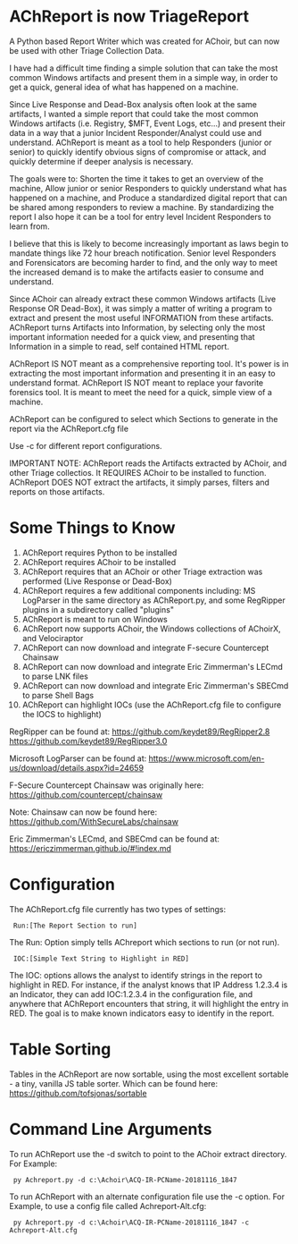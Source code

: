 # AChReport is now TriageReport

A Python based Report Writer which was created for AChoir, but can now be used with other Triage Collection Data.

I have had a difficult time finding a simple solution that can take the most common Windows artifacts and present them in a simple way, in order to get a quick, general idea of what has happened on a machine.

Since Live Response and Dead-Box analysis often look at the same artifacts, I wanted a simple report that could take the most common Windows artifacts (i.e. Registry, $MFT, Event Logs, etc...) and present their data in a way that a junior Incident Responder/Analyst could use and understand.  AChReport is meant as a tool to help Responders (junior or senior) to quickly identify obvious signs of compromise or attack, and quickly determine if deeper analysis is necessary.

The goals were to: Shorten the time it takes to get an overview of the machine, Allow junior or senior Responders to quickly understand what has happened on a machine, and Produce a standardized digital report that can be shared among responders to review a machine.  By standardizing the report I also hope it can be a tool for entry level Incident Responders to learn from.

I believe that this is likely to become increasingly important as laws begin to mandate things like 72 hour breach notification.  Senior level Responders and Forensicators are becoming harder to find, and the only way to meet the increased demand is to make the artifacts easier to consume and understand.

Since AChoir can already extract these common Windows artifacts (Live Response OR Dead-Box), it was simply a matter of writing a program to extract and present the most useful INFORMATION from these artifacts.  AChReport turns Artifacts into Information, by selecting only the most important information needed for a quick view, and presenting that Information in a simple to read, self contained HTML report.

AChReport IS NOT meant as a comprehensive reporting tool.  It's power is in extracting the most important information and presenting it in an easy to understand format.  AChReport IS NOT meant to replace your favorite forensics tool.  It is meant to meet the need for a quick, simple view of a machine.

AChReport can be configured to select which Sections to generate in the report via the AChReport.cfg file

Use -c <ConfigFileName> for different report configurations.

IMPORTANT NOTE: AChReport reads the Artifacts extracted by AChoir, and other Triage collectios. It REQUIRES AChoir to be installed to function.  AChReport DOES NOT extract the artifacts, it simply parses, filters and reports on those artifacts.

# Some Things to Know

1. AChReport requires Python to be installed
2. AChReport requires AChoir to be installed
3. AChReport requires that an AChoir or other Triage extraction was performed (Live Response or Dead-Box)
4. AChReport requires a few additional components including: MS LogParser in the same directory as AChReport.py, and some RegRipper plugins in a subdirectory called "plugins"
5. AChReport is meant to run on Windows
6. AChReport now supports AChoir, the Windows collections of AChoirX, and Velociraptor
7. AChReport can now download and integrate F-secure Countercept Chainsaw
8. AChReport can now download and integrate Eric Zimmerman's LECmd to parse LNK files
9. AChReport can now download and integrate Eric Zimmerman's SBECmd to parse Shell Bags
10. AChReport can highlight IOCs (use the AChReport.cfg file to configure the IOCS to highlight)

RegRipper can be found at:
 https://github.com/keydet89/RegRipper2.8
 https://github.com/keydet89/RegRipper3.0

Microsoft LogParser can be found at:
 https://www.microsoft.com/en-us/download/details.aspx?id=24659

F-Secure Countercept Chainsaw was originally here:
 https://github.com/countercept/chainsaw

Note: Chainsaw can now be found here:
 https://github.com/WithSecureLabs/chainsaw

Eric Zimmerman's LECmd, and SBECmd can be found at:
 https://ericzimmerman.github.io/#!index.md


# Configuration

The AChReport.cfg file currently has two types of settings:

     Run:[The Report Section to run]

The Run: Option simply tells AChreport which sections to run (or not run).

     IOC:[Simple Text String to Highlight in RED]

The IOC: options allows the analyst to identify strings in the report to highlight in RED.
For instance, if the analyst knows that IP Address 1.2.3.4 is an Indicator, they can
add IOC:1.2.3.4 in the configuration file, and anywhere that AChReport encounters 
that string, it will highlight the entry in RED. The goal is to make known indicators easy
to identify in the report.

# Table Sorting
Tables in the AChReport are now sortable, using the most excellent sortable - a tiny, vanilla 
JS table sorter.  Which can be found here: https://github.com/tofsjonas/sortable

# Command Line Arguments

To run AChReport use the -d switch to point to the AChoir extract directory.  For Example:

     py Achreport.py -d c:\Achoir\ACQ-IR-PCName-20181116_1847

To run AChReport with an alternate configuration file use the -c option. For Example, to use a config file called Achreport-Alt.cfg:

     py Achreport.py -d c:\Achoir\ACQ-IR-PCName-20181116_1847 -c Achreport-Alt.cfg
